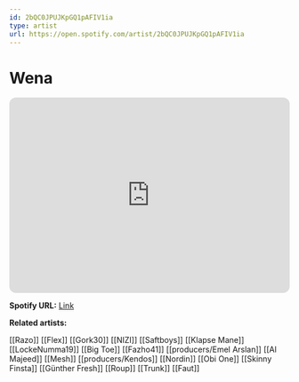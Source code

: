 ```yaml
---
id: 2bQC0JPUJKpGQ1pAFIV1ia
type: artist
url: https://open.spotify.com/artist/2bQC0JPUJKpGQ1pAFIV1ia
---
```

# Wena

<iframe style="border-radius:12px" src="https://open.spotify.com/embed/artist/2bQC0JPUJKpGQ1pAFIV1ia" width="100%" height="352" frameBorder="0" allowfullscreen="" allow="autoplay; clipboard-write; encrypted-media; fullscreen; picture-in-picture" loading="lazy"></iframe>

**Spotify URL:** [Link](https://open.spotify.com/artist/2bQC0JPUJKpGQ1pAFIV1ia)

**Related artists:**

[[Razo]]
[[Flex]]
[[Gork30]]
[[NIZI]]
[[Saftboys]]
[[Klapse Mane]]
[[LockeNumma19]]
[[Big Toe]]
[[Fazho41]]
[[producers/Emel Arslan]]
[[Al Majeed]]
[[Mesh]]
[[producers/Kendos]]
[[Nordin]]
[[Obi One]]
[[Skinny Finsta]]
[[Günther Fresh]]
[[Roup]]
[[Trunk]]
[[Faut]]

